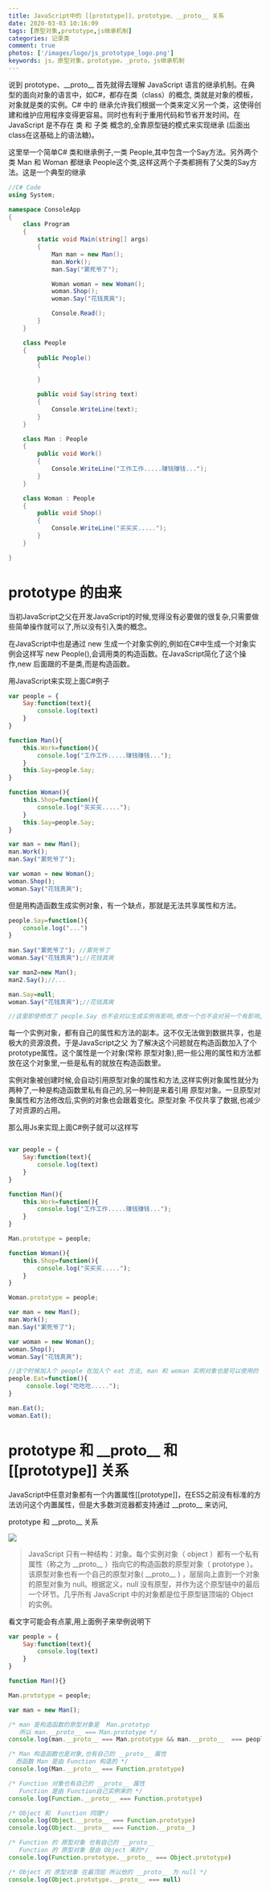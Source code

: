 ```yaml
---
title: JavaScript中的 [[prototype]]、prototype、__proto__ 关系
date: 2020-03-03 10:16:09
tags: [原型对象,prototype,js继承机制]
categories: 记录类
comment: true
photos: ['/images/logo/js_prototype_logo.png']
keywords: js，原型对象，prototype，_proto，js继承机制
---
```

说到 prototype、\_\_proto\_\_ 首先就得去理解 JavaScript 语言的继承机制。在典型的面向对象的语言中，如C#，都存在类（class）的概念, 类就是对象的模板，对象就是类的实例。C# 中的 继承允许我们根据一个类来定义另一个类，这使得创建和维护应用程序变得更容易。同时也有利于重用代码和节省开发时间。在 JavaScript 是不存在 类 和 子类 概念的,全靠原型链的模式来实现继承 (后面出class在这基础上的语法糖)。

<!--more -->

这里举一个简单C# 类和继承例子,一类 People,其中包含一个Say方法。另外两个类 Man 和 Woman 都继承 People这个类,这样这两个子类都拥有了父类的Say方法。这是一个典型的继承

``` C# 
//C# Code
using System;

namespace ConsoleApp
{
    class Program
    {
        static void Main(string[] args)
        {
            Man man = new Man();
            man.Work();
            man.Say("累死爷了");

            Woman woman = new Woman();
            woman.Shop();
            woman.Say("花钱真爽");

            Console.Read();
        }
    }

    class People
    {
        public People()
        {

        }

        public void Say(string text)
        {
            Console.WriteLine(text);
        }
    }

    class Man : People
    {
        public void Work()
        {
            Console.WriteLine("工作工作.....赚钱赚钱...");
        }
    }

    class Woman : People
    {
        public void Shop()
        {
            Console.WriteLine("买买买.....");
        }
    }

}

```

# prototype 的由来 #

当初JavaScript之父在开发JavaScript的时候,觉得没有必要做的很复杂,只需要做些简单操作就可以了,所以没有引入类的概念。

在JavaScript中也是通过 new 生成一个对象实例的,例如在C#中生成一个对象实例会这样写 new People(),会调用类的构造函数。在JavaScript简化了这个操作,new 后面跟的不是类,而是构造函数。

用JavaScript来实现上面C#例子

``` js
var people = {
    Say:function(text){
        console.log(text)
    } 
}

function Man(){
    this.Work=function(){
        console.log("工作工作.....赚钱赚钱...");
    }
    this.Say=people.Say;
}

function Woman(){
    this.Shop=function(){
        console.log("买买买.....");
    }
    this.Say=people.Say;
}

var man = new Man();
man.Work();
man.Say("累死爷了");

var woman = new Woman();
woman.Shop();
woman.Say("花钱真爽");

```

但是用构造函数生成实例对象，有一个缺点，那就是无法共享属性和方法。

``` js
people.Say=function(){
    console.log("...")
}
 
man.Say("累死爷了"); //累死爷了
woman.Say("花钱真爽");//花钱真爽

var man2=new Man();
man2.Say();//...

man.Say=null;
woman.Say("花钱真爽");//花钱真爽

//这里即使修改了 people.Say 也不会对以生成实例有影响,修改一个也不会对另一个有影响,每个实例都是相互独立的
```

每一个实例对象，都有自己的属性和方法的副本。这不仅无法做到数据共享，也是极大的资源浪费。于是JavaScript之父 为了解决这个问题就在构造函数加入了个prototype属性。这个属性是一个对象(常称 原型对象),把一些公用的属性和方法都放在这个对象里,一些是私有的就放在构造函数里。

实例对象被创建时候,会自动引用原型对象的属性和方法,这样实例对象属性就分为两种了,一种是构造函数里私有自己的,另一种则是来着引用 原型对象。一旦原型对象属性和方法修改后,实例的对象也会跟着变化。原型对象 不仅共享了数据,也减少了对资源的占用。

那么用Js来实现上面C#例子就可以这样写

``` js

var people = {
    Say:function(text){
        console.log(text)
    } 
}

function Man(){
    this.Work=function(){
        console.log("工作工作.....赚钱赚钱...");
    }
}

Man.prototype = people;

function Woman(){
    this.Shop=function(){
        console.log("买买买.....");
    }
}

Woman.prototype = people;

var man = new Man();
man.Work();
man.Say("累死爷了");

var woman = new Woman();
woman.Shop();
woman.Say("花钱真爽");

//这个时候加入个 people 在加入个 eat 方法, man 和 woman 实例对象也是可以使用的
people.Eat=function(){
     console.log("吃吃吃.....");
}

man.Eat();
woman.Eat();
```

# prototype 和 \_\_proto\_\_ 和  [[prototype]] 关系 #

JavaScript中任意对象都有一个内置属性[[prototype]]，在ES5之前没有标准的方法访问这个内置属性，但是大多数浏览器都支持通过 \_\_proto\_\_ 来访问,

prototype 和 \_\_proto\_\_ 关系

![](/images/e83bca5f1d1e6bf359d1f75727968c11_720w.jpg)

>JavaScript 只有一种结构：对象。每个实例对象（ object ）都有一个私有属性（称之为 \_\_proto\_\_ ）指向它的构造函数的原型对象（ prototype ）。该原型对象也有一个自己的原型对象( \_\_proto\_\_ ) ，层层向上直到一个对象的原型对象为 null。根据定义，null 没有原型，并作为这个原型链中的最后一个环节。几乎所有 JavaScript 中的对象都是位于原型链顶端的 Object 的实例。

看文字可能会有点蒙,用上面例子来举例说明下

``` js
var people = {
    Say:function(text){
        console.log(text)
    } 
}

function Man(){}

Man.prototype = people;

var man = new Man();

/* man 是构造函数的原型对象是  Man.prototyp
   所以 man.__proto__ === Man.prototype */
console.log(man.__proto__ === Man.prototype && man.__proto__  === people) //true

/* Man 构造函数也是对象,也有自己的 __proto__ 属性
  而函数 Man 是由 Function 构造的 */
console.log(Man.__proto__ === Function.prototype)

/* Function 对象也有自己的 __proto__ 属性
   Function 是由 Function自己实例来的 */
console.log(Function.__proto__ === Function.prototype)

/* Object 和  Function 同理*/
console.log(Object.__proto__ === Function.prototype)
console.log(Object.__proto__ === Function.__proto__)

/* Function 的 原型对象 也有自己的 __proto__
   Function 的 原型对象 是由 Object 来的*/
console.log(Function.prototype.__proto__ === Object.prototype)

/* Object 的 原型对象 在最顶层 所以他的 __proto__ 为 null */
console.log(Object.prototype.__proto__ === null)
```


